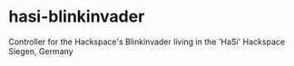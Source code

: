 hasi-blinkinvader
=================

Controller for the Hackspace's Blinkinvader living in the 'HaSi' Hackspace Siegen, Germany
